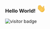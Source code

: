 ### Hello World!  <img src="https://github.com/imssurya/imssurya/blob/main/Hi.gif" width="29px">
<img src="https://visitor-badge.glitch.me/badge?page_id=imssurya" alt="visitor badge"/>

